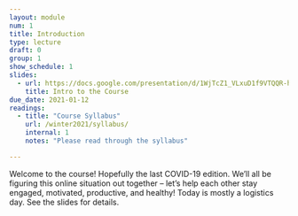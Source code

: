 ```yaml
---
layout: module
num: 1
title: Introduction
type: lecture
draft: 0
group: 1
show_schedule: 1
slides:
  - url: https://docs.google.com/presentation/d/1WjTcZ1_VLxuD1f9VTQQR-hV8NDUZ2EEwUrcYUd1tnhw/edit?usp=sharing
    title: Intro to the Course
due_date: 2021-01-12
readings:
  - title: "Course Syllabus"
    url: /winter2021/syllabus/
    internal: 1
    notes: "Please read through the syllabus"

---
```


Welcome to the course! Hopefully the last COVID-19 edition. We’ll all be figuring this online situation out together – let’s help each other stay engaged, motivated, productive, and healthy! Today is mostly a logistics day. See the slides for details.


